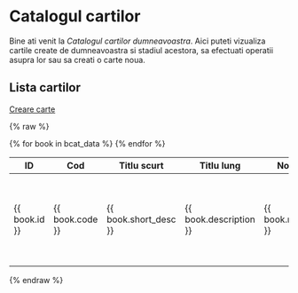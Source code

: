 <!-- #NOTE

    * page dedicated for books catalog

    * for Jinja fields processable @ server-side use `{% raw %} ... {% endraw %}` construction to remain in resulted HTML afer 1st compilation with mkdocs

 -->


# Catalogul cartilor

Bine ati venit la *Catalogul cartilor dumneavoastra*. Aici puteti vizualiza cartile create de dumneavoastra si stadiul acestora, sa efectuati operatii asupra lor sau sa creati o carte noua.




## Lista cartilor


[Creare carte](newb/) <!-- #NOTE action for new book -->


{% raw %}

<table markdown>
<thead markdown>
<tr markdown>
<th>ID</th>
<th>Cod</th>
<th>Titlu scurt</th>
<th>Titlu lung</th>
<th>Note</th>
<th>creata de</th>
<th>data creare</th>
<th>actiuni</th>
</tr>
</thead>
<tbody markdown>
{% for book in bcat_data %}
<tr markdown>
<td markdown>{{ book.id }}</td>
<td markdown>{{ book.code }}</td>
<td markdown>{{ book.short_desc }}</td>
<td markdown>{{ book.description }}</td>
<td markdown>{{ book.notes }}</td>
<td markdown>{{ book.created_by }}</td>
<td markdown>{{ book.created_date }}</td>
<td markdown> <!-- #NOTE actions for edit, organize, assembly book -->
    [editare](edtb/) - [organizare](orgm/) - [vizualizare](prvb/) - [asamblare](dplb/)
</td>
</tr>
{% endfor %}
</tbody>
</table>

{% endraw %}






